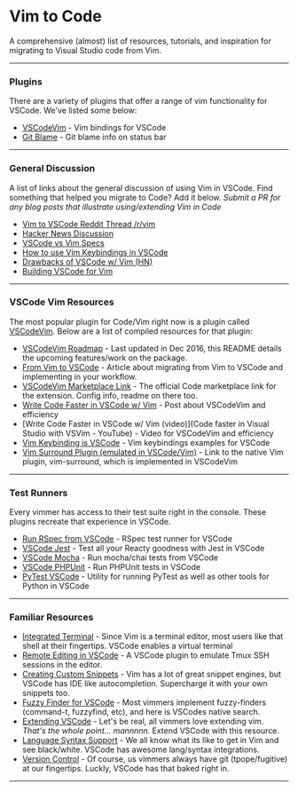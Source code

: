 Vim to Code
===

A comprehensive (almost) list of resources, tutorials, and inspiration for migrating to Visual Studio code from Vim. 

---

### Plugins
There are a variety of plugins that offer a range of vim functionality for VSCode. We've listed some below:

- [VSCodeVim](https://github.com/VSCodeVim/Vim) - Vim bindings for VSCode
- [Git Blame](https://github.com/waderyan/vscode-gitblame) - Git blame info on status bar

---

### General Discussion  
A list of links about the general discussion of using Vim in VSCode. Find something that helped you migrate to Code? Add it below. 
*Submit a PR for any blog posts that illustrate using/extending Vim in Code*

* [Vim to VSCode Reddit Thread /r/vim](https://www.reddit.com/r/vim/comments/3xre52/ok_i_love_vim_but_visual_studio_code_is_too/#bottom-comments)
* [Hacker News Discussion](https://news.ycombinator.com/item?id=12679642)
* [VSCode vs Vim Specs](https://www.slant.co/versus/42/5982/~vim_vs_visual-studio-code)
* [How to use Vim Keybindings in VSCode](http://stackoverflow.com/questions/37777417/how-to-use-vim-key-bindings-with-visual-studio-code-vim-extension)
* [Drawbacks of VSCode w/ Vim (HN)](https://news.ycombinator.com/item?id=12229765)
* [Building VSCode for Vim](http://jasonpoon.ca/2016/07/15/vscodevim/)

---

### VSCode Vim Resources

The most popular plugin for Code/Vim right now is a plugin called [VSCodeVim](https://marketplace.visualstudio.com/items?itemName=vscodevim.vim). Below are a list of compiled resources for that plugin:

* [VSCodeVim Roadmap](https://github.com/VSCodeVim/Vim/blob/master/ROADMAP.md) - Last updated in Dec 2016, this README details the upcoming features/work on the package.
* [From Vim to VSCode](https://elithrar.github.io/article/from-vim-to-vscode/) - Article about migrating from Vim to VSCode and implementing in your workflow.
* [VSCodeVim Marketplace Link](https://marketplace.visualstudio.com/items?itemName=vscodevim.vim) - The official Code marketplace link for the extension. Config info, readme on there too.
* [Write Code Faster in VSCode w/ Vim](https://visualstudiomagazine.com/articles/2012/04/09/write-faster-code-by-adding-vim-to-visual-studio.aspx) - Post about VSCodeVim and efficiency
* [Write Code Faster in VSCode w/ Vim (video)](Code faster in Visual Studio with VSVim - YouTube) - Video for VSCodeVim and efficiency
* [Vim Keybinding is VSCode](http://www.developersite.org/102-47767-visual-studio) - Vim keybindings examples for VSCode
* [Vim Surround Plugin (emulated in VSCode/Vim)](https://github.com/tpope/vim-surround) - Link to the native Vim plugin, vim-surround, which is implemented in VSCodeVim

--- 

### Test Runners

Every vimmer has access to their test suite right in the console. These plugins recreate that experience in VSCode.

* [Run RSpec from VSCode](https://github.com/rubyide/vscode-ruby) - RSpec test runner for VSCode
* [VSCode Jest](https://github.com/orta/vscode-jest) - Test all your Reacty goodness with Jest in VSCode
* [VSCode Mocha](https://github.com/compulim/vscode-mocha) - Run mocha/chai tests from VSCode
* [VSCode PHPUnit](https://github.com/elonmallin/vscode-phpunit) - Run PHPUnit tests in VSCode
* [PyTest VSCode](https://github.com/DonJayamanne/pythonVSCode) - Utility for running PyTest as well as other tools for Python in VSCode

--- 

### Familiar Resources

- [Integrated Terminal](https://code.visualstudio.com/docs/editor/integrated-terminal) - Since Vim is a terminal editor, most users like that shell at their fingertips. VSCode enables a virtual terminal 
- [Remote Editing in VSCode](https://github.com/rafaelmaiolla/remote-vscode) - A VSCode plugin to emulate Tmux SSH sessions in the editor.
- [Creating Custom Snippets](https://code.visualstudio.com/docs/editor/userdefinedsnippets) - Vim has a lot of great snippet engines, but VSCode has IDE like autocompletion. Supercharge it with your own snippets too.
- [Fuzzy Finder for VSCode](https://code.visualstudio.com/docs/editor/editingevolved#_open-symbol-by-name) - Most vimmers implement fuzzy-finders (command-t, fuzzyfind, etc), and here is VSCodes native search.
- [Extending VSCode](https://code.visualstudio.com/docs/extensions/overview) - Let's be real, all vimmers love extending vim. *That's the whole point... mannnnn.* Extend VSCode with this resource.
- [Language Syntax Support](https://marketplace.visualstudio.com/search?target=vscode&category=Languages&sortBy=Relevance) - We all know what its like to get in Vim and see black/white. VSCode has awesome lang/syntax integrations.
- [Version Control](https://code.visualstudio.com/docs/editor/versioncontrol) - Of course, us vimmers always have git (tpope/fugitive) at our fingertips. Luckly, VSCode has that baked right in.

---
